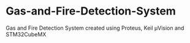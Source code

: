 # Gas-and-Fire-Detection-System
Gas and Fire Detection System created using Proteus, Keil µVision and STM32CubeMX
